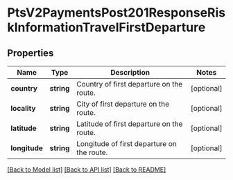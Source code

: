 # PtsV2PaymentsPost201ResponseRiskInformationTravelFirstDeparture

## Properties
Name | Type | Description | Notes
------------ | ------------- | ------------- | -------------
**country** | **string** | Country of first departure on the route. | [optional] 
**locality** | **string** | City of first departure on the route. | [optional] 
**latitude** | **string** | Latitude of first departure on the route. | [optional] 
**longitude** | **string** | Longitude of first departure on the route. | [optional] 

[[Back to Model list]](../README.md#documentation-for-models) [[Back to API list]](../README.md#documentation-for-api-endpoints) [[Back to README]](../README.md)


